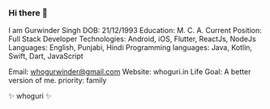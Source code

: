 ### Hi there 👋

I am Gurwinder Singh 
DOB: 21/12/1993
Education: M. C. A.
Current Position: Full Stack Developer
Technologies: Android, iOS, Flutter, ReactJs, NodeJs
Languages: English, Punjabi, Hindi
Programming languages: Java, Kotlin, Swift, Dart, JavaScript

Email: whogurwinder@gmail.com
Website: whoguri.in
Life Goal: A better version of me.
priority: family

✨ whoguri ✨ 
